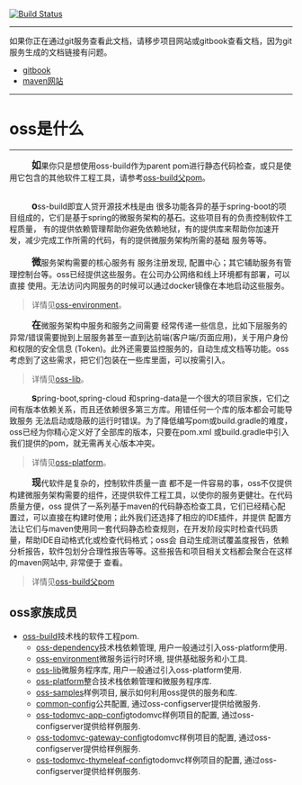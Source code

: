 [![Build Status](https://travis-ci.org/home1-oss/oss-build.svg?branch=develop)](https://travis-ci.org/home1-oss/oss-build)

-----
如果你正在通过git服务查看此文档，请移步项目网站或gitbook查看文档，因为git服务生成的文档链接有问题。
+ [gitbook](http://mvn-site.internal/oss-build-develop/gitbook)
+ [maven网站](http://home1-oss.github.io/oss-build/1.0.8.OSS-SNAPSHOT)
-----

# oss是什么
-----

&nbsp;&nbsp;&nbsp;&nbsp;&nbsp;&nbsp;&nbsp;&nbsp;&nbsp;&nbsp;<big>**如**</big>果你只是想使用oss-build作为parent
pom进行静态代码检查，或只是使用它包含的其他软件工程工具，请参考[oss-build父pom](./INTRODUCTION.html)。<br/>
<br/>

&nbsp;&nbsp;&nbsp;&nbsp;&nbsp;&nbsp;&nbsp;&nbsp;&nbsp;&nbsp;<big>**o**</big>ss-build即宜人贷开源技术栈是由
很多功能各异的基于spring-boot的项目组成的，它们是基于spring的微服务架构的基石。这些项目有的负责控制软件工程质量，
有的提供依赖管理帮助你避免依赖地狱，有的提供库来帮助你加速开发，减少完成工作所需的代码，有的提供微服务架构所需的基础
服务等等。<br/>
<br/>
&nbsp;&nbsp;&nbsp;&nbsp;&nbsp;&nbsp;&nbsp;&nbsp;&nbsp;&nbsp;<big>**微**</big>服务架构需要的核心服务有 
服务注册发现, 配置中心；其它辅助服务有管理控制台等。oss已经提供这些服务。在公司办公网络和线上环境都有部署，可以直接
使用。无法访问内网服务的时候可以通过docker镜像在本地启动这些服务。
> 详情见[oss-environment](../oss-environment/)。

&nbsp;&nbsp;&nbsp;&nbsp;&nbsp;&nbsp;&nbsp;&nbsp;&nbsp;&nbsp;<big>**在**</big>微服务架构中服务和服务之间需要
经常传递一些信息，比如下层服务的异常/错误需要抛到上层服务甚至一直到达前端(客户端/页面应用)，关于用户身份和权限的安全信息
(Token)。此外还需要监控服务的，自动生成文档等功能。oss考虑到了这些需求，把它们包装在一些库里面，可以按需引入。
> 详情见[oss-lib](../oss-lib/)。

&nbsp;&nbsp;&nbsp;&nbsp;&nbsp;&nbsp;&nbsp;&nbsp;&nbsp;&nbsp;<big>**s**</big>pring-boot,spring-cloud
和spring-data是一个很大的项目家族，它们之间有版本依赖关系，而且还依赖很多第三方库。用错任何一个库的版本都会可能导致服务
无法启动或隐蔽的运行时错误。为了降低编写pom或build.gradle的难度，oss已经为你精心定义好了全部库的版本，只要在pom.xml
或build.gradle中引入我们提供的pom，就无需再关心版本冲突。
> 详情见[oss-platform](../oss-platform/)。

&nbsp;&nbsp;&nbsp;&nbsp;&nbsp;&nbsp;&nbsp;&nbsp;&nbsp;&nbsp;<big>**现**</big>代软件是复杂的，控制软件质量一直
都不是一件容易的事，oss不仅提供构建微服务架构需要的组件，还提供软件工程工具，以使你的服务更健壮。在代码质量方便，oss
提供了一系列基于maven的代码静态检查工具，它们已经精心配置过，可以直接在构建时使用；此外我们还选择了相应的IDE插件，并提供
配置方法让它们与maven使用同一套代码静态检查规则，在开发阶段实时检查代码质量，帮助IDE自动格式化或检查代码格式；oss会
自动生成测试覆盖度报告，依赖分析报告，软件包划分合理性报告等等。这些报告和项目相关文档都会聚合在这样的maven网站中, 非常便于
查看。
> 详情见[oss-build父pom](./INTRODUCTION.html)

## oss家族成员

+ [oss-build](./INTRODUCTION.html)技术栈的软件工程pom.
    - [oss-dependency](./oss-dependency/)技术栈依赖管理, 用户一般通过引入oss-platform使用.
    - [oss-environment](../oss-environment/)微服务运行时环境, 提供基础服务和小工具.
    - [oss-lib](../oss-lib/)微服务程序库, 用户一般通过引入oss-platform使用.
    - [oss-platform](../oss-platform/)整合技术栈依赖管理和微服务程序库.
    - [oss-samples](../oss-samples/)样例项目, 展示如何利用oss提供的服务和库.
    - [common-config](http://gitlab.internal/configserver/common-config)公共配置, 通过oss-configserver提供给微服务.
    - [oss-todomvc-app-config](http://gitlab.internal/configserver/oss-todomvc-app-config)todomvc样例项目的配置, 通过oss-configserver提供给样例服务.
    - [oss-todomvc-gateway-config](http://gitlab.internal/configserver/oss-todomvc-gateway-config)todomvc样例项目的配置, 通过oss-configserver提供给样例服务.
    - [oss-todomvc-thymeleaf-config](http://gitlab.internal/configserver/oss-todomvc-thymeleaf-config)todomvc样例项目的配置, 通过oss-configserver提供给样例服务.

